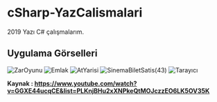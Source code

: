 # cSharp-YazCalismalari
2019 Yazı C# çalışmalarım.

## Uygulama Görselleri

![ZarOyunu](https://user-images.githubusercontent.com/48350459/71788289-f29b0d80-3031-11ea-8e3c-60a641a920db.PNG)
![Emlak](https://user-images.githubusercontent.com/48350459/71788295-00e92980-3032-11ea-8016-a0bcfac05d1f.png)
![AtYarisi](https://user-images.githubusercontent.com/48350459/71788314-22e2ac00-3032-11ea-9c6b-190e31cc3c71.png)
![SinemaBiletSatis(43)](https://user-images.githubusercontent.com/48350459/71788316-2d04aa80-3032-11ea-9627-8ced5f6a3002.png)
![Tarayıcı](https://user-images.githubusercontent.com/48350459/71788325-3beb5d00-3032-11ea-9c7f-e812ffc51963.png)


<b>Kaynak : https://www.youtube.com/watch?v=GGXE44ucqCE&list=PLKnjBHu2xXNPkeQtMOJczzEO6LK5OV35K</b>
